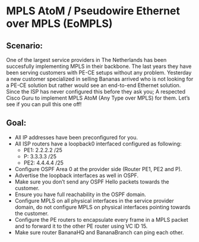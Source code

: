 # MPLS AtoM / Pseudowire Ethernet over MPLS (EoMPLS)

## Scenario:
One of the largest service providers in The Netherlands has been succesfully implementing MPLS in their backbone. The last years they have been serving customers with PE-CE setups without any problem. Yesterday a new customer specialized in selling Bananas arrived who is not looking for a PE-CE solution but rather would see an end-to-end Ethernet solution. Since the ISP has never configured this before they ask you; A respected Cisco Guru to implement MPLS AtoM (Any Type over MPLS) for them. Let’s see if you can pull this one off!

## Goal:
- All IP addresses have been preconfigured for you.
- All ISP routers have a loopback0 interfaced configured as following:
	* PE1: 2.2.2.2 /25
	* P: 3.3.3.3 /25
	* PE2: 4.4.4.4 /25
- Configure OSPF Area 0 at the provider side (Router PE1, PE2 and P).
- Advertise the loopback interfaces as well in OSPF.
- Make sure you don’t send any OSPF Hello packets towards the customer.
- Ensure you have full reachability in the OSPF domain.
- Configure MPLS on all physical interfaces in the service provider domain, do not configure MPLS on physical interfaces pointing towards the customer.
- Configure the PE routers to encapsulate every frame in a MPLS packet and to forward it to the other PE router using VC ID 15.
- Make sure router BananaHQ and BananaBranch can ping each other.